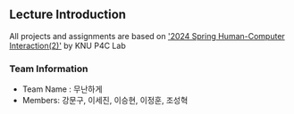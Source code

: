 ## Lecture Introduction
All projects and assignments are based on ['2024 Spring Human-Computer Interaction(2)'](https://knu-p4c-lab.github.io/lectures/b9328116-78fe-5d43-9168-0b473b75b2e2/) by KNU P4C Lab

### Team Information
- Team Name : 무난하게
- Members: 강문구, 이세진, 이승현, 이정훈, 조성혁
